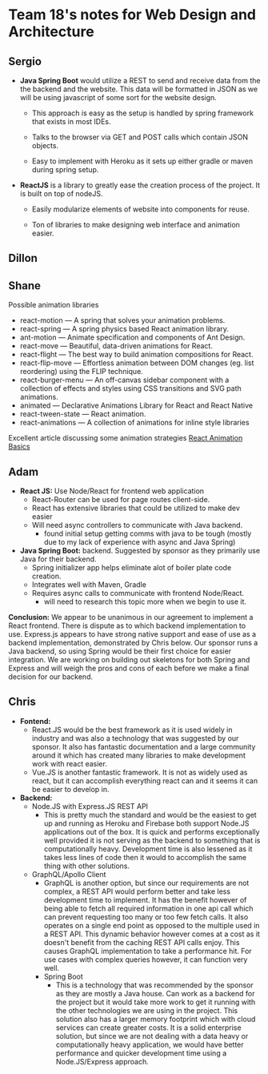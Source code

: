 # Team 18's notes for Web Design and Architecture

## Sergio

- **Java Spring Boot** would utilize a REST to send and receive data from the the backend and the website. This data will be formatted in JSON as we will be using javascript of some sort for the website design.
  
  - This approach is easy as the setup is handled by spring framework that exists in most IDEs.

  - Talks to the browser via GET and POST calls which contain JSON objects.

  - Easy to implement with Heroku as it sets up either gradle or maven during spring setup.

- **ReactJS** is a library to greatly ease the creation process of the project. It is built on top of nodeJS.
  
  - Easily modularize elements of website into components for reuse.

  - Ton of libraries to make designing web interface and animation easier.

## Dillon

## Shane

Possible animation libraries

- react-motion — A spring that solves your animation problems.
- react-spring — A spring physics based React animation library.
- ant-motion — Animate specification and components of Ant Design.
- react-move — Beautiful, data-driven animations for React.
- react-flight — The best way to build animation compositions for React.
- react-flip-move — Effortless animation between DOM changes (eg. list reordering) using the FLIP technique.
- react-burger-menu — An off-canvas sidebar component with a collection of effects and styles using CSS transitions and SVG path animations.
- animated — Declarative Animations Library for React and React Native
- react-tween-state — React animation.
- react-animations — A collection of animations for inline style libraries

Excellent article discussing some animation strategies [React Animation Basics](https://medium.com/hackernoon/5-ways-to-animate-a-reactjs-app-in-2019-56eb9af6e3bf)

## Adam

- **React JS:**  Use Node/React for frontend web application
  - React-Router can be used for page routes client-side.
  - React has extensive libraries that could be utilized to make dev easier
  - Will need async controllers to communicate with Java backend.
    - found initial setup getting comms with java to be tough (mostly due to my lack of experience with async and Java Spring)
- **Java Spring Boot:** backend. Suggested by sponsor as they primarily use Java for their backend.
  - Spring initializer app helps eliminate alot of boiler plate code creation.  
  - Integrates well with Maven, Gradle
  - Requires async calls to communicate with frontend Node/React.
    - will need to research this topic more when we begin to use it.

**Conclusion:**  We appear to be unanimous in our agreement to implement a React frontend.  There is dispute as to which backend implementation to use.  Express.js appears to have strong native support and ease of use as a backend implementation, demonstrated by Chris below. Our sponsor runs a Java backend, so using Spring would be their first choice for easier integration.  We are working on building out skeletons for both Spring and Express and will weigh the pros and cons of each before we make a final decision for our backend.

## Chris

- **Fontend:**
  - React.JS would be the best framework as it is used widely in industry and was also a technology that was suggested by our sponsor. It also has fantastic documentation and a large community around it which has created many libraries to make development work with react easier.
  - Vue.JS is another fantastic framework. It is not as widely used as react, but it can accomplish everything react can and it seems it can be easier to develop in.
- **Backend:**
  - Node.JS with Express.JS REST API
    - This is pretty much the standard and would be the easiest to get up and running as Heroku and Firebase both support Node.JS applications out of the box. It is quick and performs exceptionally well provided it is not serving as the backend to something that is computationally heavy. Development time is also lessened as it takes less lines of code then it would to accomplish the same thing with other solutions.
  - GraphQL/Apollo Client
    - GraphQL is another option, but since our requirements are not complex, a REST API would perform better and take less development time to implement. It has the benefit however of being able to fetch all required information in one api call which can prevent requesting too many or too few fetch calls. It also operates on a single end point as opposed to the multiple used in a REST API. This dynamic behavior however comes at a cost as it doesn't benefit from the caching REST API calls enjoy. This causes GraphQL implementation to take a performance hit. For use cases with complex queries however, it can function very well.
    - Spring Boot
      - This is a technology that was recommended by the sponsor as they are mostly a Java house. Can work as a backend for the project but it would take more work to get it running with the other technologies we are using in the project. This solution also has a larger memory footprint which with cloud services can create greater costs. It is a solid enterprise solution, but since we are not dealing with a data heavy or computationally heavy application, we would have better performance and quicker development time using a Node.JS/Express approach.
